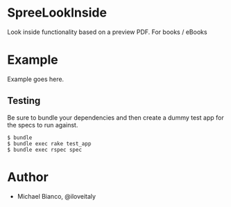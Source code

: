 SpreeLookInside
===============

Look inside functionality based on a preview PDF. For books / eBooks


Example
=======

Example goes here.

Testing
-------

Be sure to bundle your dependencies and then create a dummy test app for the specs to run against.

    $ bundle
    $ bundle exec rake test_app
    $ bundle exec rspec spec

Author
=========

* Michael Bianco, @iloveitaly
